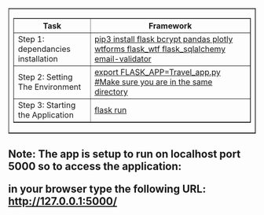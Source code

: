 
 <table border="1" width = "100%">                    <tr>             <td>                <table border = "1" width = "100%">                   <tr>                      <th>Task</th>                      <th>Framework</th>                   </tr>                   <tr>                      <td>Step 1: dependancies installation</td>                      <td><a href="https://pip.pypa.io/en/stable/">pip3 install flask bcrypt pandas plotly  wtforms flask_wtf flask_sqlalchemy   email-validator
</a></td>                   </tr>                   <tr>                      <td>Step 2: Setting The Environment </td>                      <td><a href="https://flask.palletsprojects.com/en/2.0.x/quickstart/">export FLASK_APP=Travel_app.py #Make sure you are in the same directory</a></td>   
 <tr>
 <td> Step 3: Starting the Application</td> 
  <td><a href="https://c.tenor.com/bedbc9qi-PcAAAAM/rick-ashtley-never-gonna-give-up.gif">flask run</a></td>               
              
 </tr>
 </tr>                </table>             </td>          </tr>                 </table>
 
 <h2>
 <b>Note: <b>The app is setup to run on localhost port 5000 so to access the application:
  <br>

in your browser type the following URL:<b>
http://127.0.0.1:5000/

</h2>
